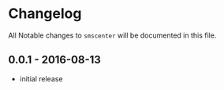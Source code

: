 # Changelog

All Notable changes to `smscenter` will be documented in this file.

## 0.0.1 - 2016-08-13

- initial release
